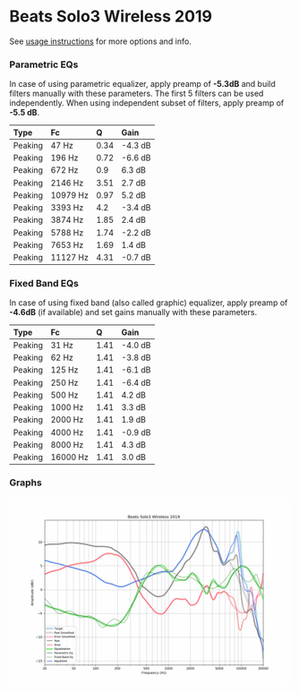 # Beats Solo3 Wireless 2019
See [usage instructions](https://github.com/jaakkopasanen/AutoEq#usage) for more options and info.

### Parametric EQs
In case of using parametric equalizer, apply preamp of **-5.3dB** and build filters manually
with these parameters. The first 5 filters can be used independently.
When using independent subset of filters, apply preamp of **-5.5 dB**.

| Type    | Fc       |    Q | Gain    |
|:--------|:---------|:-----|:--------|
| Peaking | 47 Hz    | 0.34 | -4.3 dB |
| Peaking | 196 Hz   | 0.72 | -6.6 dB |
| Peaking | 672 Hz   | 0.9  | 6.3 dB  |
| Peaking | 2146 Hz  | 3.51 | 2.7 dB  |
| Peaking | 10979 Hz | 0.97 | 5.2 dB  |
| Peaking | 3393 Hz  | 4.2  | -3.4 dB |
| Peaking | 3874 Hz  | 1.85 | 2.4 dB  |
| Peaking | 5788 Hz  | 1.74 | -2.2 dB |
| Peaking | 7653 Hz  | 1.69 | 1.4 dB  |
| Peaking | 11127 Hz | 4.31 | -0.7 dB |

### Fixed Band EQs
In case of using fixed band (also called graphic) equalizer, apply preamp of **-4.6dB**
(if available) and set gains manually with these parameters.

| Type    | Fc       |    Q | Gain    |
|:--------|:---------|:-----|:--------|
| Peaking | 31 Hz    | 1.41 | -4.0 dB |
| Peaking | 62 Hz    | 1.41 | -3.8 dB |
| Peaking | 125 Hz   | 1.41 | -6.1 dB |
| Peaking | 250 Hz   | 1.41 | -6.4 dB |
| Peaking | 500 Hz   | 1.41 | 4.2 dB  |
| Peaking | 1000 Hz  | 1.41 | 3.3 dB  |
| Peaking | 2000 Hz  | 1.41 | 1.9 dB  |
| Peaking | 4000 Hz  | 1.41 | -0.9 dB |
| Peaking | 8000 Hz  | 1.41 | 4.3 dB  |
| Peaking | 16000 Hz | 1.41 | 3.0 dB  |

### Graphs
![](./Beats%20Solo3%20Wireless%202019.png)